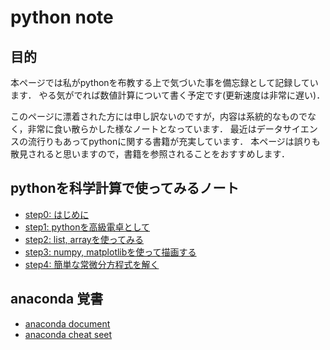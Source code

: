 # python note

## 目的
本ページでは私がpythonを布教する上で気づいた事を備忘録として記録しています．
やる気がでれば数値計算について書く予定です(更新速度は非常に遅い)．

このページに漂着された方には申し訳ないのですが，内容は系統的なものでなく，非常に食い散らかした様なノートとなっています．
最近はデータサイエンスの流行りもあってpythonに関する書籍が充実しています．
本ページは誤りも散見されると思いますので，書籍を参照されることをおすすめします．

## pythonを科学計算で使ってみるノート

* [step0: はじめに](http://nbviewer.jupyter.org/github/hanada-yasutaka/python-notebook/blob/master/pythonstep/step0.ipynb#)
* [step1: pythonを高級電卓として](http://nbviewer.jupyter.org/github/hanada-yasutaka/python-notebook/blob/master/pythonstep/step1.ipynb#)
* [step2: list, arrayを使ってみる](http://nbviewer.jupyter.org/github/hanada-yasutaka/python-notebook/blob/master/pythonstep/step2.ipynb#)
* [step3: numpy, matplotlibを使って描画する](http://nbviewer.jupyter.org/github/hanada-yasutaka/python-notebook/blob/master/pythonstep/step3.ipynb#)
* [step4: 簡単な常微分方程式を解く](http://nbviewer.jupyter.org/github/hanada-yasutaka/python-notebook/blob/master/pythonstep/step4.ipynb#)

## anaconda 覚書

* [anaconda document](https://docs.anaconda.com/anaconda/)
* [anaconda cheat seet](https://conda.io/docs/_downloads/conda-cheatsheet.pdf)
